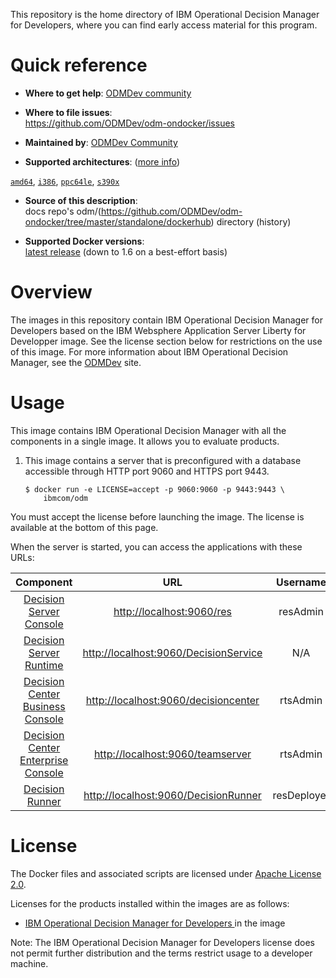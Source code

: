 
This repository is the home directory of IBM Operational Decision Manager for Developers, where you can find early access material for this program.

# Quick reference

-	**Where to get help**:   [ODMDev community](https://developer.ibm.com/odm/)

-	**Where to file issues**:  
  https://github.com/ODMDev/odm-ondocker/issues

-	**Maintained by**:   [ODMDev Community](https://github.com/ODMDev)

-	**Supported architectures**:  ([more info](https://github.com/docker-library/official-images#architectures-other-than-amd64))

  [`amd64`](https://hub.docker.com/r/amd64/websphere-liberty/), [`i386`](https://hub.docker.com/r/i386/websphere-liberty/), [`ppc64le`](https://hub.docker.com/r/ppc64le/websphere-liberty/), [`s390x`](https://hub.docker.com/r/s390x/websphere-liberty/)

  -	**Source of this description**:  
  docs repo's odm/(https://github.com/ODMDev/odm-ondocker/tree/master/standalone/dockerhub) directory (history)

  -	**Supported Docker versions**:  
  	[latest release](https://github.com/docker/docker-ce/releases/latest) (down to 1.6 on a best-effort basis)

  # Overview

  The images in this repository contain IBM Operational Decision Manager for Developers based on the IBM Websphere Application Server Liberty for Developper image. See the license section below for restrictions on the use of this image. For more information about IBM Operational Decision Manager, see the [ODMDev](https://www.ibm.com/support/knowledgecenter/en/SSQP76_8.9.2/com.ibm.odm.dserver.rules.tutorials/tut_gs_topics/odm_dserver_rules_gs.html) site.


  # Usage

This image contains IBM Operational Decision Manager with all the components in a single image.
It allows you to evaluate products.

1.	This image contains a server that is preconfigured with a database accessible through HTTP port 9060 and HTTPS port 9443.

  	```console
  	$ docker run -e LICENSE=accept -p 9060:9060 -p 9443:9443 \
  	    ibmcom/odm
  	```
You must accept the license before launching the image. The license is available at the bottom of this page.

When the server is started, you can access the applications with these URLs:

|Component|URL|Username|Password|
|:-----:|:-----:|:-----:|:-----:|
| [Decision Server Console](http://localhost:9060/res) | <http://localhost:9060/res> |resAdmin|resAdmin|
| [Decision Server Runtime](http://localhost:9060/DecisionService) |<http://localhost:9060/DecisionService> |N/A|N/A|
| [Decision Center Business Console]( http://localhost:9060/decisioncenter) |  <http://localhost:9060/decisioncenter> |rtsAdmin|rtsAdmin|
| [Decision Center Enterprise Console]( http://localhost:9060/teamserver) |  <http://localhost:9060/teamserver> |rtsAdmin|rtsAdmin|
| [Decision Runner]( http://localhost:9060/DecisionRunner) |  <http://localhost:9060/DecisionRunner> |resDeployer|resDeployer|


  # License

  The Docker files and associated scripts are licensed under [Apache License 2.0](http://www.apache.org/licenses/LICENSE-2.0.html).

  Licenses for the products installed within the images are as follows:
  -	[IBM Operational Decision Manager for Developers ](https://raw.githubusercontent.com/ODMDev/odm-ondocker/master/standalone/licenses/Lic_en.txt) in the  image

Note: The IBM Operational Decision Manager for Developers license does not permit further distribution and the terms restrict usage to a developer machine.
